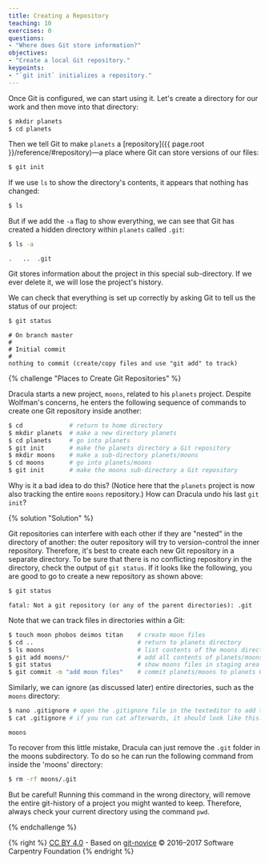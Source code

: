 ```yaml
---
title: Creating a Repository
teaching: 10
exercises: 0
questions:
- "Where does Git store information?"
objectives:
- "Create a local Git repository."
keypoints:
- "`git init` initializes a repository."
---
```


Once Git is configured,
we can start using it.
Let's create a directory for our work and then move into that directory:

```bash
$ mkdir planets
$ cd planets
```

Then we tell Git to make `planets` a [repository]({{ page.root }}/reference/#repository)—a place where
Git can store versions of our files:

```bash
$ git init
```

If we use `ls` to show the directory's contents,
it appears that nothing has changed:

```bash
$ ls
```

But if we add the `-a` flag to show everything,
we can see that Git has created a hidden directory within `planets` called `.git`:

```bash
$ ls -a
```

```
.	..	.git
```

Git stores information about the project in this special sub-directory.
If we ever delete it,
we will lose the project's history.

We can check that everything is set up correctly
by asking Git to tell us the status of our project:

```bash
$ git status
```

```
# On branch master
#
# Initial commit
#
nothing to commit (create/copy files and use "git add" to track)
```

{% challenge "Places to Create Git Repositories" %}

Dracula starts a new project, `moons`, related to his `planets` project.
Despite Wolfman's concerns, he enters the following sequence of commands to
create one Git repository inside another:

```bash
$ cd             # return to home directory
$ mkdir planets  # make a new directory planets
$ cd planets     # go into planets
$ git init       # make the planets directory a Git repository
$ mkdir moons    # make a sub-directory planets/moons
$ cd moons       # go into planets/moons
$ git init       # make the moons sub-directory a Git repository
```

Why is it a bad idea to do this? (Notice here that the `planets` project is now also tracking the entire `moons` repository.)
How can Dracula undo his last `git init`?

{% solution "Solution" %}

Git repositories can interfere with each other if they are "nested" in the
directory of another: the outer repository will try to version-control
the inner repository. Therefore, it's best to create each new Git
repository in a separate directory. To be sure that there is no conflicting
repository in the directory, check the output of `git status`. If it looks
like the following, you are good to go to create a new repository as shown
above:

```bash
$ git status
```
```
fatal: Not a git repository (or any of the parent directories): .git
```

Note that we can track files in directories within a Git:

```bash
$ touch moon phobos deimos titan    # create moon files
$ cd ..                             # return to planets directory
$ ls moons                          # list contents of the moons directory
$ git add moons/*                   # add all contents of planets/moons
$ git status                        # show moons files in staging area
$ git commit -m "add moon files"    # commit planets/moons to planets Git repository
```

Similarly, we can ignore (as discussed later) entire directories, such as the `moons` directory:

```bash
$ nano .gitignore # open the .gitignore file in the texteditor to add the moons directory
$ cat .gitignore # if you run cat afterwards, it should look like this:
```

```
moons
```

To recover from this little mistake, Dracula can just remove the `.git`
folder in the moons subdirectory. To do so he can run the following command from inside the 'moons' directory:

```bash
$ rm -rf moons/.git
```

But be careful! Running this command in the wrong directory, will remove
the entire git-history of a project you might wanted to keep. Therefore, always check your current directory using the
command `pwd`.

{% endchallenge %}

{% right %} [CC BY 4.0](https://creativecommons.org/licenses/by/4.0/legalcode) - Based on [git-novice](https://github.com/swcarpentry/git-novice) © 2016–2017 Software Carpentry Foundation {% endright %}
